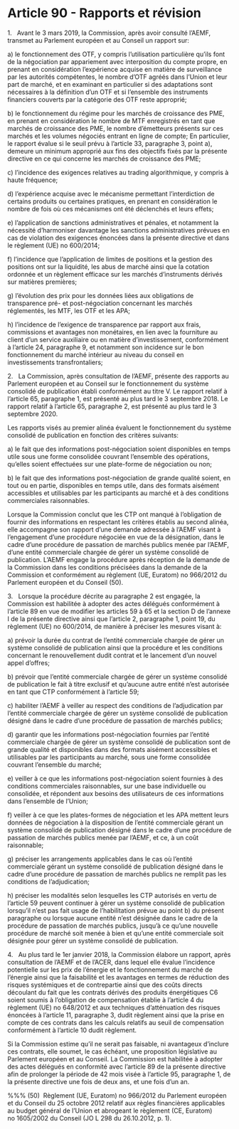 # Article 90 - Rapports et révision


1.   Avant le 3 mars 2019, la Commission, après avoir consulté l’AEMF, transmet au Parlement européen et au Conseil un rapport sur:

a) le fonctionnement des OTF, y compris l’utilisation particulière qu’ils font de la négociation par appariement avec interposition du compte propre, en prenant en considération l’expérience acquise en matière de surveillance par les autorités compétentes, le nombre d’OTF agréés dans l’Union et leur part de marché, et en examinant en particulier si des adaptations sont nécessaires à la définition d’un OTF et si l’ensemble des instruments financiers couverts par la catégorie des OTF reste approprié;

b) le fonctionnement du régime pour les marchés de croissance des PME, en prenant en considération le nombre de MTF enregistrés en tant que marchés de croissance des PME, le nombre d’émetteurs présents sur ces marchés et les volumes négociés entrant en ligne de compte; En particulier, le rapport évalue si le seuil prévu à l’article 33, paragraphe 3, point a), demeure un minimum approprié aux fins des objectifs fixés par la présente directive en ce qui concerne les marchés de croissance des PME;

c) l’incidence des exigences relatives au trading algorithmique, y compris à haute fréquence;

d) l’expérience acquise avec le mécanisme permettant l’interdiction de certains produits ou certaines pratiques, en prenant en considération le nombre de fois où ces mécanismes ont été déclenchés et leurs effets;

e) l’application de sanctions administratives et pénales, et notamment la nécessité d’harmoniser davantage les sanctions administratives prévues en cas de violation des exigences énoncées dans la présente directive et dans le règlement (UE) no 600/2014;

f) l’incidence que l’application de limites de positions et la gestion des positions ont sur la liquidité, les abus de marché ainsi que la cotation ordonnée et un règlement efficace sur les marchés d’instruments dérivés sur matières premières;

g) l’évolution des prix pour les données liées aux obligations de transparence pré- et post-négociation concernant les marchés réglementés, les MTF, les OTF et les APA;

h) l’incidence de l’exigence de transparence par rapport aux frais, commissions et avantages non monétaires, en lien avec la fourniture au client d’un service auxiliaire ou en matière d’investissement, conformément à l’article 24, paragraphe 9, et notamment son incidence sur le bon fonctionnement du marché intérieur au niveau du conseil en investissements transfrontaliers;

2.   La Commission, après consultation de l’AEMF, présente des rapports au Parlement européen et au Conseil sur le fonctionnement du système consolidé de publication établi conformément au titre V. Le rapport relatif à l’article 65, paragraphe 1, est présenté au plus tard le 3 septembre 2018. Le rapport relatif à l’article 65, paragraphe 2, est présenté au plus tard le 3 septembre 2020.

Les rapports visés au premier alinéa évaluent le fonctionnement du système consolidé de publication en fonction des critères suivants:

a) le fait que des informations post-négociation soient disponibles en temps utile sous une forme consolidée couvrant l’ensemble des opérations, qu’elles soient effectuées sur une plate-forme de négociation ou non;

b) le fait que des informations post-négociation de grande qualité soient, en tout ou en partie, disponibles en temps utile, dans des formats aisément accessibles et utilisables par les participants au marché et à des conditions commerciales raisonnables.

Lorsque la Commission conclut que les CTP ont manqué à l’obligation de fournir des informations en respectant les critères établis au second alinéa, elle accompagne son rapport d’une demande adressée à l’AEMF visant à l’engagement d’une procédure négociée en vue de la désignation, dans le cadre d’une procédure de passation de marchés publics menée par l’AEMF, d’une entité commerciale chargée de gérer un système consolidé de publication. L’AEMF engage la procédure après réception de la demande de la Commission dans les conditions précisées dans la demande de la Commission et conformément au règlement (UE, Euratom) no 966/2012 du Parlement européen et du Conseil (50).

3.   Lorsque la procédure décrite au paragraphe 2 est engagée, la Commission est habilitée à adopter des actes délégués conformément à l’article 89 en vue de modifier les articles 59 à 65 et la section D de l’annexe I de la présente directive ainsi que l’article 2, paragraphe 1, point 19, du règlement (UE) no 600/2014, de manière à préciser les mesures visant à:

a) prévoir la durée du contrat de l’entité commerciale chargée de gérer un système consolidé de publication ainsi que la procédure et les conditions concernant le renouvellement dudit contrat et le lancement d’un nouvel appel d’offres;

b) prévoir que l’entité commerciale chargée de gérer un système consolidé de publication le fait à titre exclusif et qu’aucune autre entité n’est autorisée en tant que CTP conformément à l’article 59;

c) habiliter l’AEMF à veiller au respect des conditions de l’adjudication par l’entité commerciale chargée de gérer un système consolidé de publication désigné dans le cadre d’une procédure de passation de marchés publics;

d) garantir que les informations post-négociation fournies par l’entité commerciale chargée de gérer un système consolidé de publication sont de grande qualité et disponibles dans des formats aisément accessibles et utilisables par les participants au marché, sous une forme consolidée couvrant l’ensemble du marché;

e) veiller à ce que les informations post-négociation soient fournies à des conditions commerciales raisonnables, sur une base individuelle ou consolidée, et répondent aux besoins des utilisateurs de ces informations dans l’ensemble de l’Union;

f) veiller à ce que les plates-formes de négociation et les APA mettent leurs données de négociation à la disposition de l’entité commerciale gérant un système consolidé de publication désigné dans le cadre d’une procédure de passation de marchés publics menée par l’AEMF, et ce, à un coût raisonnable;

g) préciser les arrangements applicables dans le cas où l’entité commerciale gérant un système consolidé de publication désigné dans le cadre d’une procédure de passation de marchés publics ne remplit pas les conditions de l’adjudication;

h) préciser les modalités selon lesquelles les CTP autorisés en vertu de l’article 59 peuvent continuer à gérer un système consolidé de publication lorsqu’il n’est pas fait usage de l’habilitation prévue au point b) du présent paragraphe ou lorsque aucune entité n’est désignée dans le cadre de la procédure de passation de marchés publics, jusqu’à ce qu’une nouvelle procédure de marché soit menée à bien et qu’une entité commerciale soit désignée pour gérer un système consolidé de publication.

4.   Au plus tard le 1er janvier 2018, la Commission élabore un rapport, après consultation de l’AEMF et de l’ACER, dans lequel elle évalue l’incidence potentielle sur les prix de l’énergie et le fonctionnement du marché de l’énergie ainsi que la faisabilité et les avantages en termes de réduction des risques systémiques et de contrepartie ainsi que des coûts directs découlant du fait que les contrats dérivés des produits énergétiques C6 soient soumis à l’obligation de compensation établie à l’article 4 du règlement (UE) no 648/2012 et aux techniques d’atténuation des risques énoncées à l’article 11, paragraphe 3, dudit règlement ainsi que la prise en compte de ces contrats dans les calculs relatifs au seuil de compensation conformément à l’article 10 dudit règlement.

Si la Commission estime qu’il ne serait pas faisable, ni avantageux d’inclure ces contrats, elle soumet, le cas échéant, une proposition législative au Parlement européen et au Conseil. La Commission est habilitée à adopter des actes délégués en conformité avec l’article 89 de la présente directive afin de prolonger la période de 42 mois visée à l’article 95, paragraphe 1, de la présente directive une fois de deux ans, et une fois d’un an.

%%% (50)  Règlement (UE, Euratom) no 966/2012 du Parlement européen et du Conseil du 25 octobre 2012 relatif aux règles financières applicables au budget général de l’Union et abrogeant le règlement (CE, Euratom) no 1605/2002 du Conseil (JO L 298 du 26.10.2012, p. 1).
